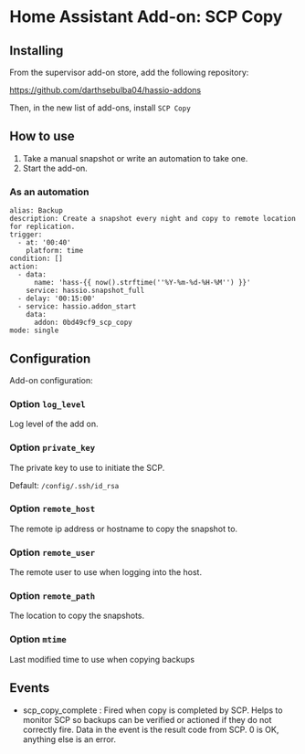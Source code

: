 # Home Assistant Add-on: SCP Copy

## Installing

From the supervisor add-on store, add the following repository:

https://github.com/darthsebulba04/hassio-addons

Then, in the new list of add-ons, install `SCP Copy`

## How to use

1. Take a manual snapshot or write an automation to take one.
2. Start the add-on.

### As an automation

```
alias: Backup
description: Create a snapshot every night and copy to remote location for replication.
trigger:
  - at: '00:40'
    platform: time
condition: []
action:
  - data:
      name: 'hass-{{ now().strftime(''%Y-%m-%d-%H-%M'') }}'
    service: hassio.snapshot_full
  - delay: '00:15:00'
  - service: hassio.addon_start
    data:
      addon: 0bd49cf9_scp_copy
mode: single
```

## Configuration

Add-on configuration:

### Option `log_level`
Log level of the add on.

### Option `private_key`
The private key to use to initiate the SCP.

Default: `/config/.ssh/id_rsa`

### Option `remote_host`
The remote ip address or hostname to copy the snapshot to.

### Option `remote_user`
The remote user to use when logging into the host.

### Option `remote_path`
The location to copy the snapshots.

### Option `mtime`
Last modified time to use when copying backups

## Events
- scp_copy_complete : Fired when copy is completed by SCP. Helps to monitor SCP so 
backups can be verified or actioned if they do not correctly fire.
Data in the event is the result code from SCP. 0 is OK, anything else is an error.